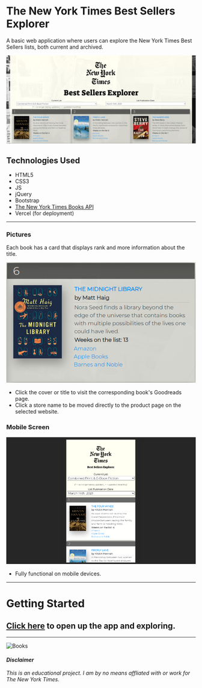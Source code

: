 # The New York Times Best Sellers Explorer

A basic web application where users can explore the New York Times Best Sellers lists, both current and archived.

![Post-Style](./img/Post-Styling.png)

## Technologies Used
- HTML5
- CSS3
- JS
- jQuery
- Bootstrap
- [The New York Times Books API](https://developer.nytimes.com/docs/books-product/1/overview/)
- Vercel (for deployment)
 
---

### Pictures

Each book has a card that displays rank and more information about the title.

![Card-Layout](./img/card-layout.png)

- Click the cover or title to visit the corresponding book's Goodreads page.
- Click a store name to be moved directly to the  product page on the selected website.

### Mobile Screen

![Mobile](./img/mobile.png)
 - Fully functional on mobile devices.
---

# Getting Started 

## [Click here](https://nyt-bs-explorer.vercel.app/) to open up the app and exploring.

---


![Books](https://images.unsplash.com/photo-1495446815901-a7297e633e8d?ixid=MXwxMjA3fDB8MHxwaG90by1wYWdlfHx8fGVufDB8fHw%3D&ixlib=rb-1.2.1&auto=format&fit=crop&w=1350&q=80)

#### *Disclaimer*

*This is an educational project. I am by no means affliated with or work for The New York Times.*
